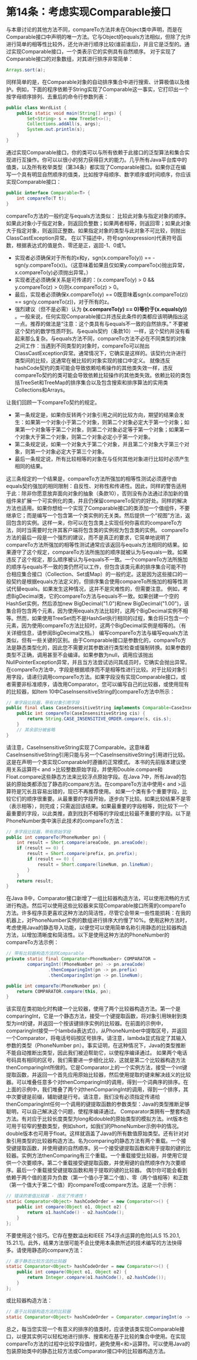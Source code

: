 # 第14条：考虑实现Comparable接口
与本章讨论的其他方法不同，compareTo方法并未在Object类中声明，而是在Comparable接口中声明的唯一方法。它与Object的equals方法相似，但除了允许进行简单的相等性比较外，还允许进行顺序比较(谁前谁后)，并且它是泛型的。通过实现Comparable接口，一个类表示它的实例具有自然顺序。
对于实现了Comparable接口的对象数组，对其进行排序非常简单：
```java
Arrays.sort(a);
```
同样简单的是，在Comparable对象的自动排序集合中进行搜索、计算极值以及维护。例如，下面的程序依赖于String实现了Comparable这一事实，它打印出一个按字母顺序排列、去重后的命令行参数列表：
```java
public class WordList {
    public static void main(String[] args) {
        Set<String> s = new TreeSet<>();
        Collections.addAll(s, args);
        System.out.println(s);
    }
}
```
通过实现Comparable接口，你的类可以与所有依赖于此接口的泛型算法和集合实现进行互操作。你可以以很小的努力获得巨大的能力。几乎所有Java平台库中的值类，以及所有枚举类型（第34条）都实现了Comparable接口。如果你正在编写一个具有明显自然顺序的值类，比如按字母顺序、数字顺序或时间顺序，你应该实现Comparable接口：
```java
public interface Comparable<T> {
    int compareTo(T t);
}
```
compareTo方法的一般约定与equals方法类似：
比较此对象与指定对象的顺序。如果此对象小于指定对象，则返回负整数；如果两者相等，则返回零；如果此对象大于指定对象，则返回正整数。如果指定对象的类型与此对象不可比较，则抛出ClassCastException异常。
在以下描述中，符号sgn(expression)代表符号函数，根据表达式的值是负、零还是正，返回-1、0或1。
- 实现者必须确保对于所有的x和y，sgn(x.compareTo(y)) == -sgn(y.compareTo(x))。（这意味着如果且仅如果y.compareTo(x)抛出异常，x.compareTo(y)必须抛出异常。）
- 实现者还必须确保关系是可传递的：(x.compareTo(y) > 0 && y.compareTo(z) > 0)则x.compareTo(z) > 0。
- 最后，实现者必须确保x.compareTo(y) == 0既意味着sgn(x.compareTo(z)) == sgn(y.compareTo(z))，对于所有的z。
- 强烈建议（但不是必需）认为 **(x.compareTo(y) == 0)等价于(x.equals(y))** 。一般来说，任何实现Comparable接口并违反此条件的类都应该明确指出这一点。推荐的做法是“注意：这个类具有与equals不一致的自然排序。”
  不要被这个契约的数学性质吓到。与equals契约（条款10）一样，这个契约并没有看起来那么复杂。与equals方法不同，compareTo方法不必在不同类型的对象之间工作：当遇到不同类型的对象时，compareTo可以抛出ClassCastException异常。通常情况下，它确实是这样的。该契约允许进行类型间的比较，这通常在被比较的对象实现的接口中定义。
  就像违反hashCode契约的类可能会导致依赖哈希操作的其他类失效一样，违反compareTo契约的类可能会导致依赖比较操作的其他类失效。依赖比较的类包括TreeSet和TreeMap的排序集合以及包含搜索和排序算法的实用类Collections和Arrays。 

让我们回顾一下compareTo契约的规定。
- 第一条规定是，如果你反转两个对象引用之间的比较方向，期望的结果会发生：如果第一个对象小于第二个对象，则第二个对象必定大于第一个对象；如果第一个对象等于第二个对象，则第二个对象必定等于第一个对象；如果第一个对象大于第二个对象，则第二个对象必定小于第一个对象。
- 第二条规定说，如果一个对象大于第二个对象，并且第二个对象大于第三个对象，则第一个对象必定大于第三个对象。
- 最后一条规定说，所有比较相等的对象在与任何其他对象进行比较时必须产生相同的结果。

这三条规定的一个结果是，compareTo方法所强加的相等性测试必须遵守由equals契约强加的相同限制：自反性、对称性和传递性。因此，同样的警告适用于此：除非你愿意放弃面向对象的抽象（条款10），否则没有办法通过添加新的值组件来扩展一个可实例化的类，并且仍保留compareTo契约的好处。同样的解决方法也适用。如果你想给一个实现了Comparable接口的类添加一个值组件，不要继承它；而是编写一个包含第一个类实例的无关类。然后提供一个“视图”方法，返回包含的实例。这样一来，你可以在包含类上实现任何你喜欢的compareTo方法，同时当需要时允许其客户端将包含类的实例视为包含类的实例。
  compareTo方法的最后一段是一个强烈的建议，而不是真正的要求，它简单地说明了compareTo方法所强加的相等性测试通常应该返回与equals方法相同的结果。如果遵守了这个规定，compareTo方法所施加的顺序就被认为与equals一致。如果违反了这个规定，那么顺序被认为与equals不一致。一个compareTo方法所施加的顺序与equals不一致的类仍然可以工作，但包含该类元素的排序集合可能不符合相应集合接口（Collection、Set或Map）的一般约定。这是因为这些接口的一般契约是根据equals方法定义的，但排序集合使用compareTo所施加的相等性测试代替equals。如果发生这种情况，这并不是灾难性的，但需要注意。
  例如，考虑BigDecimal类，它的compareTo方法与equals不一致。如果创建一个空的HashSet实例，然后添加new BigDecimal("1.0")和new BigDecimal("1.00")，该集合将包含两个元素，因为使用equals方法比较时，这两个BigDecimal实例不相等。然而，如果使用TreeSet而不是HashSet执行相同的过程，集合将只包含一个元素，因为使用compareTo方法比较时，这两个BigDecimal实例是相等的。（有关详细信息，请参阅BigDecimal文档。）
  编写compareTo方法与编写equals方法类似，但有一些关键的区别。由于Comparable接口是参数化的，compareTo方法是静态类型化的，因此您不需要对其参数进行类型检查或强制转换。如果参数的类型不正确，调用甚至不会编译。如果参数为null，调用应该抛出NullPointerException异常，并且当方法尝试访问其成员时，它确实会抛出异常。
  在compareTo方法中，字段是根据顺序而不是相等性进行比较。对于比较对象引用字段，请递归调用compareTo方法。如果字段没有实现Comparable接口，或者需要非标准顺序，请改用Comparator。您可以编写自己的比较器，或使用现有的比较器，如Item 10中CaseInsensitiveString的compareTo方法中所示：
```java
// 单字段比较器，带有对象引用字段
public final class CaseInsensitiveString implements Comparable<CaseInsensitiveString> {
    public int compareTo(CaseInsensitiveString cis) {
        return String.CASE_INSENSITIVE_ORDER.compare(s, cis.s);
    }
    // 其余部分被省略
}
```
请注意，CaseInsensitiveString实现了Comparable<CaseInsensitiveString>。这意味着CaseInsensitiveString引用只能与另一个CaseInsensitiveString引用进行比较。这是在声明一个类实现Comparable时遵循的正常模式。
本书的先前版本建议使用关系运算符< and >比较整数原始字段，并使用Double.compare和Float.compare这些静态方法来比较浮点原始字段。在Java 7中，所有Java的包装的原始类都添加了静态的compare方法。在compareTo方法中使用< and >运算符是冗长且容易出错的，现已不再推荐使用。
如果一个类有多个重要字段，比较它们的顺序很重要。从最重要的字段开始，逐步向下比较。如果比较结果不是零（表示相等），则完成；只需返回该结果。如果最重要的字段相等，则比较下一个最重要的字段，以此类推，直到找到不相等的字段或比较最不重要的字段。以下是PhoneNumber类中演示此技术的compareTo方法：
```java
// 多字段比较器，带有原始字段
public int compareTo(PhoneNumber pn) {
    int result = Short.compare(areaCode, pn.areaCode);
    if (result == 0) {
        result = Short.compare(prefix, pn.prefix);
        if (result == 0) {
            result = Short.compare(lineNum, pn.lineNum);
        }
    }
    return result;
}
```
在Java 8中，Comparator接口新增了一组比较器构造方法，可以使用流畅的方式进行构造。然后可以使用这些比较器来实现Comparable接口所需的compareTo方法。许多程序员更喜欢这种方法的简洁性，尽管它会带来一些性能损耗：在我的机器上，对PhoneNumber实例的数组进行排序大约慢了10%。使用这种方法时，考虑使用Java的静态导入功能，以便您可以使用简单名称引用静态的比较器构造方法，以增加清晰度和简洁性。以下是使用这种方法的PhoneNumber的compareTo方法示例：
```java
// 带有比较器构造方法的Comparable
private static final Comparator<PhoneNumber> COMPARATOR =
        comparingInt((PhoneNumber pn) -> pn.areaCode)
                .thenComparingInt(pn -> pn.prefix)
                .thenComparingInt(pn -> pn.lineNum);

public int compareTo(PhoneNumber pn) {
    return COMPARATOR.compare(this, pn);
}
```
该实现在类初始化时构建一个比较器，使用了两个比较器构造方法。第一个是comparingInt，它是一个静态方法，接受一个键提取函数，将对象引用映射到类型为int的键，并返回一个按该键排序实例的比较器。在前面的示例中，comparingInt接受一个lambda表达式()，从PhoneNumber中提取区号，并返回一个Comparator<PhoneNumber>，将电话号码按区号排序。请注意，lambda显式指定了其输入参数的类型（PhoneNumber pn）。事实证明，在这种情况下，Java的类型推断不能自动推断出类型，因此我们被迫帮助它，以使程序编译通过。
如果两个电话号码具有相同的区号，我们需要进一步细化比较，这就是第二个比较器构造方法thenComparingInt所做的。它是Comparator上的一个实例方法，接受一个int键提取函数，并返回一个首先应用原始比较器，然后使用提取的键来解决歧义的比较器。可以堆叠任意多个对thenComparingInt的调用，得到一个词典序的排序。在上面的示例中，我们堆叠了两个对thenComparingInt的调用，得到一个排序，其中次要键是前缀，辅助键是行号。请注意，我们没有必须指定传递给thenComparingInt任何一个调用的键提取函数的参数类型：Java的类型推断足够聪明，可以自己解决这个问题，使程序编译通过。
Comparator类拥有一整套构造方法。有对应于比较长度类型为long和double的原始类型的模拟方法。int版本也可用于较窄的整数类型，例如short，如我们的PhoneNumber示例中的情况。double版本也可用于float。这样就涵盖了Java的所有数值原始类型。还有针对对象引用类型的比较器构造方法。名为comparing的静态方法有两个重载。一个接受键提取函数，并使用键的自然顺序。另一个接受键提取函数和用于提取的键的比较器。实例方法thenComparing有三个重载。一个重载接受比较器，并使用它提供一个次要顺序。第二个重载接受键提取函数，并使用键的自然顺序作为次要顺序。最后一个重载接受键提取函数和用于提取的键的比较器。
偶尔你可能会看到依赖于两个值的差异为负数（第一个值小于第二个值）、零（两个值相等）和正数（第一个值大于第二个值）的compareTo或compare方法。这是一个示例：
```java
// 错误的差值比较器 - 违反了传递性！
static Comparator<Object> hashCodeOrder = new Comparator<>() {
    public int compare(Object o1, Object o2) {
        return o1.hashCode() - o2.hashCode();
    }
};
```
不要使用这个技巧。它存在整数溢出和IEEE 754浮点运算的危险[JLS 15.20.1, 15.21.1]。此外，结果方法很可能不会比使用本条款所述的技术编写的方法快得多。请使用静态的compare方法：
```java
// 基于静态比较方法的比较器
static Comparator<Object> hashCodeOrder = new Comparator<>() {
    public int compare(Object o1, Object o2) {
        return Integer.compare(o1.hashCode(), o2.hashCode());
    }
};
```
或比较器构造方法：
```java
// 基于比较器构造方法的比较器
static Comparator<Object> hashCodeOrder = Comparator.comparingInt(o -> o.hashCode());
```
总之，每当您实现一个有意义的排序的值类时，应该使该类实现Comparable接口，以便其实例可以轻松地进行排序、搜索和在基于比较的集合中使用。在实现compareTo方法的过程中比较字段值时，避免使用<和>运算符。可以使用Java的包装原始类中的静态比较方法或Comparator接口中的比较器构造方法。
